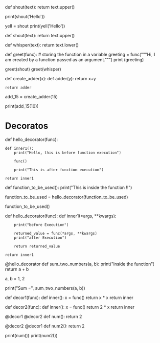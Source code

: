 def shout(text):
    return text.upper()

print(shout('Hello'))

yell = shout
print(yell('Hello'))


def shout(text):
	return text.upper()

def whisper(text):
	return text.lower()

def greet(func):
	# storing the function in a variable
	greeting = func("""Hi, I am created by a function passed as an argument.""")
	print (greeting)

greet(shout)
greet(whisper)


def create_adder(x):
    def adder(y):
        return x+y

    return adder

add_15 = create_adder(15)

print(add_15(10))


# Decoratos

def hello_decorator(func):

    def inner1():
        print("Hello, this is before function execution")

        func()

        print("This is after function execution")
        
    return inner1

def function_to_be_used():
    print("This is inside the function !!")

function_to_be_used = hello_decorator(function_to_be_used)

function_to_be_used()


def hello_decorator(func):
    def inner1(*args, **kwargs):
        
        print("before Execution")

        returned_value = func(*args, **kwargs)
        print("after Execution")

        return returned_value
        
    return inner1

@hello_decorator
def sum_two_numbers(a, b):
    print("Inside the function")
    return a + b

a, b = 1, 2

print("Sum =", sum_two_numbers(a, b))


def decor1(func):
    def inner():
        x = func()
        return x * x
    return inner

def decor2(func):
    def inner():
        x = func()
        return 2 * x
    return inner

@decor1
@decor2
def num():
    return 2

@decor2
@decor1
def num2():
    return 2

print(num())
print(num2())


